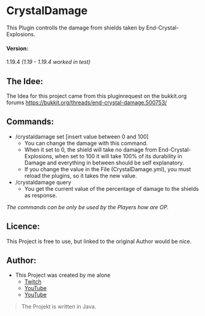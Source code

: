 # CrystalDamage
This Plugin controlls the damage from shields taken by End-Crystal-Explosions.

#### Version:
1.19.4 *(1.19 - 1.19.4 worked in test)*

## The Idee:
The Idea for this project came from this pluginrequest on the bukkit.org forums <https://bukkit.org/threads/end-crystal-damage.500753/>

## Commands:

* /crystaldamage set [insert value between 0 and 100]
  * You can change the damage with this command.
  * When it set to 0, the shield will take no damage from End-Crystal-Explosions, when set to 100 it will take 100% of its durability in Damage and everything in between should be self explanatory.
  * If you change the value in the File (CrystalDamage.yml), you must reload the plugins, so it takes the new value.
* /crystaldamage query
  * You get the current value of the percentage of damage to the shields as response.
  
*The commands can be only be used by the Players how are OP.*

## Licence:
This Project is free to use, but linked to the original Author would be nice.

## Author:
* This Project was created by me alone
  * [Twitch](<https://www.twitch.tv/7_bag> "7_bag")
  * [YouTube](<https://www.youtube.com/@dontreal> "Don't Real")
  * [YouTube](<https://www.youtube.com/@master_of_spirit> "Master of Spirit")

> The Projekt is written in Java.
